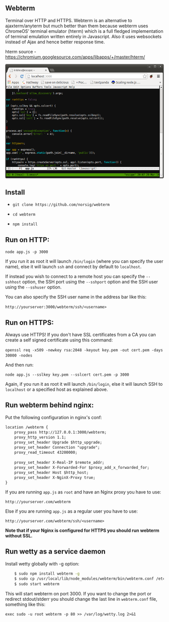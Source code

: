 Webterm
-----------------

Terminal over HTTP and HTTPS. Webterm is an alternative to
ajaxterm/anyterm but much better than them because webterm uses ChromeOS'
terminal emulator (hterm) which is a full fledged implementation of
terminal emulation written entirely in Javascript. Also it uses
websockets instead of Ajax and hence better response time.

hterm source - https://chromium.googlesource.com/apps/libapps/+/master/hterm/

![Wetty](/terminal.png?raw=true)

Install
-------

*  `git clone https://github.com/norsig/webterm`

*  `cd webterm`

*  `npm install`

Run on HTTP:
-----------

    node app.js -p 3000

If you run it as root it will launch `/bin/login` (where you can specify
the user name), else it will launch `ssh` and connect by default to
`localhost`.

If instead you wish to connect to a remote host you can specify the
`--sshhost` option, the SSH port using the `--sshport` option and the
SSH user using the `--sshuser` option.

You can also specify the SSH user name in the address bar like this:

  `http://yourserver:3000/webterm/ssh/<username>`

Run on HTTPS:
------------

Always use HTTPS! If you don't have SSL certificates from a CA you can
create a self signed certificate using this command:

  `openssl req -x509 -newkey rsa:2048 -keyout key.pem -out cert.pem -days 30000 -nodes`

And then run:

    node app.js --sslkey key.pem --sslcert cert.pem -p 3000

Again, if you run it as root it will launch `/bin/login`, else it will
launch SSH to `localhost` or a specified host as explained above.

Run webterm behind nginx:
----------------------

Put the following configuration in nginx's conf:

    location /webterm {
	    proxy_pass http://127.0.0.1:3000/webterm;
	    proxy_http_version 1.1;
	    proxy_set_header Upgrade $http_upgrade;
	    proxy_set_header Connection "upgrade";
	    proxy_read_timeout 43200000;

	    proxy_set_header X-Real-IP $remote_addr;
	    proxy_set_header X-Forwarded-For $proxy_add_x_forwarded_for;
	    proxy_set_header Host $http_host;
	    proxy_set_header X-NginX-Proxy true;
    }

If you are running `app.js` as `root` and have an Nginx proxy you have to use:

    http://yourserver.com/webterm

Else if you are running `app.js` as a regular user you have to use:

    http://yourserver.com/webterm/ssh/<username>

**Note that if your Nginx is configured for HTTPS you should run webterm without SSL.**

Run wetty as a service daemon
-----------------------------

Install wetty globally with -g option:

```bash
    $ sudo npm install webterm -g
    $ sudo cp /usr/local/lib/node_modules/webterm/bin/webterm.conf /etc/init
    $ sudo start webterm
```

This will start webterm on port 3000. If you want to change the port or redirect stdout/stderr you should change the last line in `webterm.conf` file, something like this:

    exec sudo -u root webterm -p 80 >> /var/log/wetty.log 2>&1
